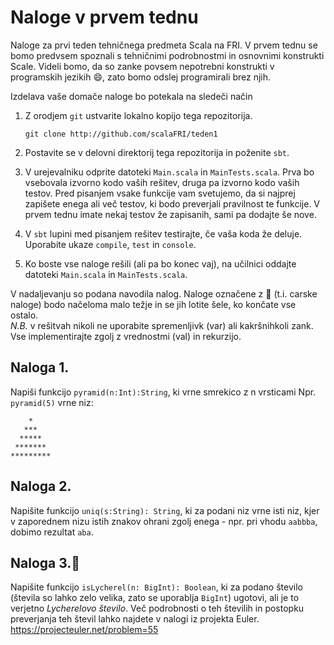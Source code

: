 # Naloge v prvem tednu


Naloge za prvi teden tehničnega predmeta Scala na FRI.
V prvem tednu se bomo predvsem spoznali s tehničnimi podrobnostmi in osnovnimi konstrukti Scale. Videli bomo, da so zanke povsem nepotrebni konstrukti v programskih jezikih :smile:, zato bomo odslej programirali brez njih.

Izdelava vaše domače naloge bo potekala na sledeči način

 1. Z orodjem `git` ustvarite lokalno kopijo tega repozitorija.

        git clone http://github.com/scalaFRI/teden1
 2. Postavite se v delovni direktorij tega repozitorija in poženite `sbt`.
 3. V urejevalniku odprite datoteki `Main.scala` in `MainTests.scala`. Prva bo vsebovala izvorno kodo vaših rešitev, druga pa izvorno kodo vaših testov. Pred pisanjem vsake funkcije vam svetujemo, da si najprej zapišete enega ali več testov, ki bodo preverjali pravilnost te funkcije. V prvem tednu imate nekaj testov že zapisanih, sami pa dodajte še nove.
 4. V `sbt` lupini med pisanjem rešitev testirajte, če vaša koda že deluje. Uporabite ukaze `compile`, `test` in `console`.
 5. Ko boste vse naloge rešili (ali pa bo konec vaj), na učilnici oddajte datoteki `Main.scala` in `MainTests.scala`.

V nadaljevanju so podana navodila nalog. Naloge označene z :crown: (t.i. carske naloge) bodo načeloma malo težje in se jih lotite šele, ko končate vse ostalo.  
*N.B.* v rešitvah nikoli ne uporabite spremenljivk (var) ali kakršnihkoli zank. Vse implementirajte zgolj z vrednostmi (val) in rekurzijo.

## Naloga 1.
  Napiši funkcijo `pyramid(n:Int):String`, ki vrne smrekico z n vrsticami
  Npr. `pyramid(5)` vrne niz:
```
    *
   ***
  *****
 *******
*********
```

## Naloga 2.
Napišite funkcijo `uniq(s:String): String`, ki za podani niz vrne isti niz, kjer v zaporednem nizu istih znakov ohrani zgolj enega - npr. pri vhodu `aabbba`,  dobimo rezultat `aba`.


## Naloga 3.:crown:
Napišite funkcijo `isLycherel(n: BigInt): Boolean`, ki za podano število (števila so lahko zelo velika, zato se uporablja `BigInt`) ugotovi, ali je to verjetno *Lycherelovo število*.
Več podrobnosti o teh številih in postopku preverjanja teh števil lahko najdete v nalogi iz projekta Euler.
 https://projecteuler.net/problem=55
